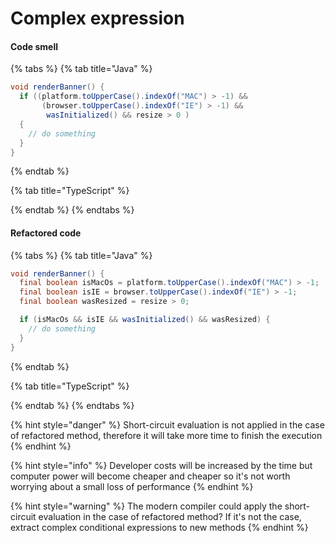 # Complex expression

#### Code smell

{% tabs %}
{% tab title="Java" %}
```java
void renderBanner() {
  if ((platform.toUpperCase().indexOf("MAC") > -1) &&
       (browser.toUpperCase().indexOf("IE") > -1) &&
        wasInitialized() && resize > 0 )
  {
    // do something
  }
}
```
{% endtab %}

{% tab title="TypeScript" %}

{% endtab %}
{% endtabs %}

#### Refactored code

{% tabs %}
{% tab title="Java" %}
```java
void renderBanner() {
  final boolean isMacOs = platform.toUpperCase().indexOf("MAC") > -1;
  final boolean isIE = browser.toUpperCase().indexOf("IE") > -1;
  final boolean wasResized = resize > 0;

  if (isMacOs && isIE && wasInitialized() && wasResized) {
    // do something
  }
}
```
{% endtab %}

{% tab title="TypeScript" %}

{% endtab %}
{% endtabs %}

{% hint style="danger" %}
Short-circuit evaluation is not applied in the case of refactored method, therefore it will take more time to finish the execution
{% endhint %}

{% hint style="info" %}
Developer costs will be increased by the time but computer power will become cheaper and cheaper so it's not worth worrying about a small loss of performance
{% endhint %}

{% hint style="warning" %}
The modern compiler could apply the short-circuit evaluation in the case of refactored method? If it's not the case, extract complex conditional expressions to new methods&#x20;
{% endhint %}

